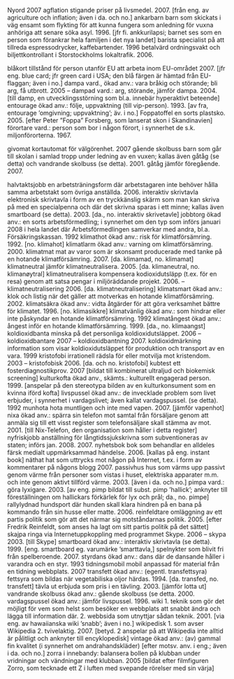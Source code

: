 Nyord 2007
agflation stigande priser på livsmedel. 2007.
 [från eng. av agriculture och inflation; även i da. och no.]
ankarbarn barn som skickats i väg ensamt som flykting för att kunna fungera som
anledning för vuxna anhöriga att senare söka asyl. 1996.
[jfr fi. ankkurilapsi; barnet ses som en person som förankrar hela familjen i det nya landet]
barista specialist på att tillreda espressodrycker, kaffebartender. 1996
betalvärd ordningsvakt och biljettkontrollant i Storstockholms lokaltrafik. 2006.

blåkort tillstånd för person utanför EU att arbeta inom EU-området 2007.
[jfr eng. blue card; jfr green card i USA; den blå färgen är hämtad från EU-flaggan; även i no.]
dampa vard., ökad anv.: vara bråkig och störande; bli arg, få utbrott. 2005 – dampad vard.:
arg, störande, jämför dampa. 2004.
 [till damp, en utvecklingsstörning som bl.a. innebär hyperaktivt beteende]
entourage ökad anv.: följe, uppvaktning (till vip-person). 1993.
 [av fra, entourage ’omgivning; uppvaktning’; äv. i no.]
Foppatoffel en sorts plastsko. 2005.
 [efter Peter ”Foppa” Forsberg, som lanserat skon i Skandinavien]
förortare vard.: person som bor i någon förort, i synnerhet de s.k. miljonförorterna. 1967.

givomat kortautomat för välgörenhet. 2007
gående skolbuss barn som går till skolan i samlad tropp under ledning av en vuxen; kallas
även gåtåg (se detta) och vandrande skolbuss (se detta). 2001.
gåtåg jämför föregående. 2007.

halvtaktsjobb en arbetsträningsform där arbetstagaren inte behöver hålla samma arbetstakt
som övriga anställda. 2006.
interaktiv skrivtavla elektronisk skrivtavla i form av en tryckkänslig skärm som man kan
skriva på med en specialpenna och där det skrivna sparas i ett minne; kallas även smartboard
(se detta). 2003.
 [da., no. interaktiv skrivetavle]
jobbtorg ökad anv.: en sorts arbetsförmedling; i synnerhet om den typ som införs januari
2008 i hela landet där Arbetsförmedlingen samverkar med andra, bl.a. Försäkringskassan.
1992
klimathot ökad anv.: risk för klimatförsämring. 1992.
[no. klimahot] 
klimatlarm ökad anv.: varning om klimatförsämring. 2000.
klimatmat mat av varor som är skonsamt producerade med tanke på en hotande
klimatförsämring. 2007.
 [da. klimamad, no. klimamat]
klimatneutral jämför klimatneutralisera. 2005.
 [da. klimaneutral, no. klimanøytral]
klimatneutralisera kompensera kodioxidutsläpp (t.ex. för en resa) genom att satsa pengar i
miljöräddande projekt. 2006. – klimatneutralisering 2006.
 [da. klimatneutralisering]
klimatsmart ökad anv.: klok och listig när det gäller att motverkas en hotande
klimatförsämring. 2002.
klimatsäkra ökad anv.: vidta åtgärder för att göra verksamhet bättre för klimatet. 1996.
[no. klimasikkre]
klimatvänlig ökad anv.: som hindrar eller inte påskyndar en hotande klimatförsämring. 1992
klimatångest ökad anv.: ångest inför en hotande klimatförsämring. 1999.
 [da., no. klimaangst]
koldioxidbanta minska på det personliga koldioxidutsläppet. 2006 – koldioxidbantare
2007 – koldioxidbantning 2007.
koldioxidmärkning information som visar koldioxidutsläppet för produktion och transport
av en vara. 1999
kristofobi irrationell rädsla för eller motvilja mot kristendom. 2003 – kristofobisk 2006.
[da. och no. kristofobi]
kubtest ett fosterdiagnostikprov. 2007
[bildat till kombinerat ultraljud och biokemisk screening]
kulturkofta ökad anv., skämts.: kulturellt engagerad person. 1999.
 [anspelar på den stereotypa bilden av en kulturkonsument som en kvinna iförd kofta]
livspussel ökad anv.: de invecklade problem som livet erbjuder, i synnerhet i vardagslivet;
även kallat vardagspussel. (se detta). 1992
munhota hota muntligen och inte med vapen. 2007.
[jämför vapenhot]
nixa ökad anv.: spärra sin telefon mot samtal från försäljare genom att anmäla sig till ett
visst register som telefonsäljare skall stämma av mot. 2001.
[till Nix-Telefon, den organisation som håller i detta register] 
nyfriskjobb anställning för långtidssjukskrivna som subventioneras av staten; införs jan.
2008. 2007.
nyhetsbok bok som behandlar en alldeles färsk medialt uppmärksammad händelse. 2006.
[kallas på eng. instant book]
näthat hat som uttrycks mot någon på Internet, t.ex. i form av kommentarer på någons blogg
2007.
passivhus hus som värms upp passivt genom värme från personer som vistas i huset,
elektriska apparater m.m. och inte genom aktivt tillförd värme. 2003.
[även i da. och no.]
pimpa vard.: göra lyxigare. 2003.
[av eng. pimp bildat till subst. pimp ’hallick’; anknyter till föreställningen om hallickars förkärlek för lyx
och prål; da., no. pimpe]
rallylydnad hundsport där hunden skall klara hindren på en bana på kommando från sin
husse eller matte. 2006.
reinfeldtare omläggning av ett partis politik som gör att det närmar sig motståndarnas
politik. 2005.
[efter Fredrik Reinfeldt, som anses ha lagt om sitt partis politik på det sättet]
skajpa ringa via Internetuppkoppling med programmet Skype. 2006 – skypa 2003.
 [till Skype]
smartboard ökad anv.: interaktiv skrivtavla (se detta). 1999.
[eng. smartboard eg. varumärke ’smarttavla,]
spelnykter som blivit fri från spelberoende. 2007.
styrdans ökad anv.: dans där de dansande håller i varandra och en styr. 1993
tidningsmobil mobil anpassad för material från en tidning webbplats. 2007
transfett ökad anv.: (egentl. transfettsyra) fettsyra som bildas när vegetabiliska oljor härdas.
1994.
[da. transfed, no. transfett]
tävla ut erbjuda som pris i en tävling. 2003.
[jämför lotta ut]
vandrande skolbuss ökad anv.: gående skolbuss (se detta. 2000.
vardagspussel ökad anv.: jämför livspussel. 1996.
wiki 1. teknik som gör det möjligt för vem som helst som besöker en webbplats att snabbt
ändra och lägga till information där. 2. webbsida som utnyttjar sådan teknik. 2001.
[via eng. av hawaiianska wiki ’snabb’; även i no.]
wikipedisk 1. som avser Wikipedia 2. tvivelaktig. 2007. 
[betyd. 2 anspelar på att Wikipedia inte alltid är pålitligt och anknyter till encyklopedisk]
vintage ökad anv.: (av) gammal fin kvalitet (i synnerhet om andrahandskläder)
[efter motsv. anv. i eng.; även i da. och no.]
zorra i innebandy: balansera bollen på klubban under vridningar och vändningar med
klubban. 2005
[bildat efter filmfiguren Zorro, som tecknade ett Z i luften med svepande rörelser med sin värja] 